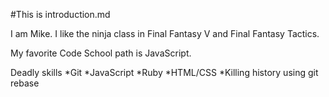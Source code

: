 #This is introduction.md

I am Mike. I like the ninja class in Final Fantasy V and Final Fantasy Tactics.

My favorite Code School path is JavaScript.

Deadly skills
*Git
*JavaScript
*Ruby
*HTML/CSS
*Killing history using git rebase
